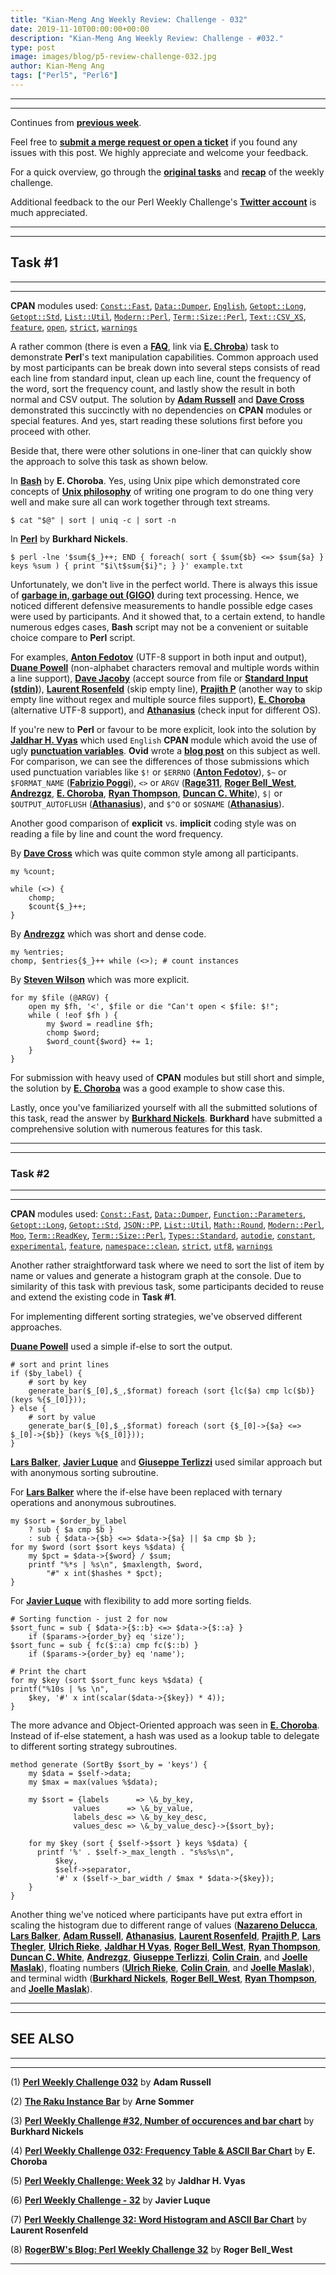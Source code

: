 ```yaml
---
title: "Kian-Meng Ang Weekly Review: Challenge - 032"
date: 2019-11-10T00:00:00+00:00
description: "Kian-Meng Ang Weekly Review: Challenge - #032."
type: post
image: images/blog/p5-review-challenge-032.jpg
author: Kian-Meng Ang
tags: ["Perl5", "Perl6"]
---
```

***
***
Continues from [**previous week**](/blog/review-challenge-031/).

Feel free to [**submit a merge request or open a ticket**](https://github.com/manwar/perlweeklychallenge) if you found any issues with this post. We highly appreciate and welcome your feedback.

For a quick overview, go through the [**original tasks**](/blog/perl-weekly-challenge-032/) and [**recap**](/blog/recap-challenge-032/) of the weekly challenge.

Additional feedback to the our Perl Weekly Challenge's [**Twitter account**](https://twitter.com/perlwchallenge?lang=en) is much appreciated.


***
***
## Task #1
***
***

**CPAN** modules used: [`Const::Fast`](https://metacpan.org/pod/Const::Fast), [`Data::Dumper`](https://metacpan.org/pod/Data::Dumper), [`English`](https://metacpan.org/pod/English), [`Getopt::Long`](https://metacpan.org/pod/Getopt::Long), [`Getopt::Std`](https://metacpan.org/pod/Getopt::Std), [`List::Util`](https://metacpan.org/pod/List::Util), [`Modern::Perl`](https://metacpan.org/pod/Modern::Perl), [`Term::Size::Perl`](https://metacpan.org/pod/Term::Size::Perl), [`Text::CSV_XS`](https://metacpan.org/pod/Text::CSV_XS), [`feature`](https://metacpan.org/pod/feature), [`open`](https://metacpan.org/pod/open), [`strict`](https://metacpan.org/pod/strict), [`warnings`](https://metacpan.org/pod/warnings)

A rather common (there is even a [**FAQ**](https://perldoc.pl/perlfaq6#How-can-I-print-out-a-word-frequency-or-line-frequency-summary), link via [**E. Chroba**](http://blogs.perl.org/users/e_choroba/2019/11/perl-weekly-challenge-032-frequency-table-ascii-bar-chart.html)) task to demonstrate **Perl**'s text manipulation capabilities. Common approach used by most participants can be break down into several steps consists of read each line from standard input, clean up each line, count the frequency of the word, sort the frequency count, and lastly show the result in both normal and CSV output. The solution by [**Adam Russell**](https://github.com/manwar/perlweeklychallenge-club/blob/master/challenge-032/adam-russell/perl5/ch-1.pl) and [**Dave Cross**](https://github.com/manwar/perlweeklychallenge-club/blob/master/challenge-032/dave-cross/perl5/ch-1.pl) demonstrated this succinctly with no dependencies on **CPAN** modules or special features. And yes, start reading these solutions first before you proceed with other.

Beside that, there were other solutions in one-liner that can quickly show the approach to solve this task as shown below.

In [**Bash**](http://blogs.perl.org/users/e_choroba/2019/11/perl-weekly-challenge-032-frequency-table-ascii-bar-chart.html) by **E. Choroba**. Yes, using Unix pipe which demonstrated core concepts of [**Unix philosophy**](https://en.wikipedia.org/wiki/Unix_philosophy) of writing one program to do one thing very well and make sure all can work together through text streams.

    $ cat "$@" | sort | uniq -c | sort -n

In [**Perl**](http://46.91.236.80:81/www/Perl/PWC/20191028_32/pwc32.html) by **Burkhard Nickels**.

    $ perl -lne '$sum{$_}++; END { foreach( sort { $sum{$b} <=> $sum{$a} } keys %sum ) { print "$i\t$sum{$i}"; } }' example.txt

Unfortunately, we don't live in the perfect world. There is always this issue of [**garbage in, garbage out (GIGO)**](https://en.wikipedia.org/wiki/Garbage_in,_garbage_out) during text processing. Hence, we noticed different defensive measurements to handle possible edge cases were used by participants. And it showed that, to a certain extend, to handle numerous edges cases, **Bash** script may not be a convenient or suitable choice compare to **Perl** script.

For examples, [**Anton Fedotov**](https://github.com/manwar/perlweeklychallenge-club/blob/master/challenge-032/anton-fedotov/perl5/ch-1.pl) (UTF-8 support in both input and output), [**Duane Powell**](https://github.com/manwar/perlweeklychallenge-club/blob/master/challenge-032/duane-powell/perl5/ch-1.pl) (non-alphabet characters removal and multiple words within a line support), [**Dave Jacoby**](https://github.com/manwar/perlweeklychallenge-club/blob/master/challenge-032/dave-jacoby/perl5/ch-1.pl) (accept source from file or [**Standard Input (stdin)**](https://en.wikipedia.org/wiki/Standard_streams#Standard_input_(stdin))), [**Laurent Rosenfeld**](https://github.com/manwar/perlweeklychallenge-club/blob/master/challenge-032/laurent-rosenfeld/perl5/ch-1.pl) (skip empty line), [**Prajith P**](https://github.com/manwar/perlweeklychallenge-club/blob/master/challenge-032/prajith-p/perl5/ch-1.pl) (another way to skip empty line without regex and multiple source files support), [**E. Choroba**](https://github.com/manwar/perlweeklychallenge-club/blob/master/challenge-032/e-choroba/perl5/ch-1.pl) (alternative UTF-8 support), and [**Athanasius**](https://github.com/manwar/perlweeklychallenge-club/blob/master/challenge-032/athanasius/perl5/ch-1.pl) (check input for different OS).

If you're new to **Perl** or favour to be more explicit, look into the solution by [**Jaldhar H. Vyas**](https://github.com/manwar/perlweeklychallenge-club/blob/master/challenge-032/jaldhar-h-vyas/perl5/ch-1.pl) which used `English` **CPAN** module which avoid the use of ugly [**punctuation variables**](https://perldoc.perl.org/perlvar.html). **Ovid** wrote a [**blog post**](http://blogs.perl.org/users/ovid/2016/05/why-i-try-to-avoid-perls-punctuation-variables.html) on this subject as well. For comparison, we can see the differences of those submissions which used punctuation variables like `$!` or `$ERRNO` ([**Anton Fedotov**](https://github.com/manwar/perlweeklychallenge-club/blob/master/challenge-032/anton-fedotov/perl5/ch-1.pl)), `$~` or `$FORMAT_NAME` ([**Fabrizio Poggi**](https://github.com/manwar/perlweeklychallenge-club/blob/master/challenge-032/fabrizio-poggi/perl5/ch-1.pl)), `<>` or `ARGV` ([**Rage311**](https://github.com/manwar/perlweeklychallenge-club/blob/master/challenge-032/rage311/perl5/ch-1.pl), [**Roger Bell_West**](https://github.com/manwar/perlweeklychallenge-club/blob/master/challenge-032/roger-bell-west/perl5/ch-1.pl), [**Andrezgz**](https://github.com/manwar/perlweeklychallenge-club/blob/master/challenge-032/andrezgz/perl5/ch-1.pl), [**E. Choroba**](https://github.com/manwar/perlweeklychallenge-club/blob/master/challenge-032/e-choroba/perl5/ch-1.pl), [**Ryan Thompson**](https://github.com/manwar/perlweeklychallenge-club/blob/master/challenge-032/ryan-thompson/perl5/ch-1.pl), [**Duncan C. White**](https://github.com/manwar/perlweeklychallenge-club/blob/master/challenge-032/duncan-c-white/perl5/ch-1.pl)), `$|` or `$OUTPUT_AUTOFLUSH` ([**Athanasius**](https://github.com/manwar/perlweeklychallenge-club/blob/master/challenge-032/athanasius/perl5/ch-1.pl)), and `$^O` or `$OSNAME` ([**Athanasius**](https://github.com/manwar/perlweeklychallenge-club/blob/master/challenge-032/athanasius/perl5/ch-1.pl)).

Another good comparison of **explicit** vs. **implicit** coding style was on reading a file by line and count the word frequency.

By [**Dave Cross**](https://github.com/manwar/perlweeklychallenge-club/blob/master/challenge-032/dave-cross/perl5/ch-1.pl) which was quite common style among all participants.

    my %count;

    while (<>) {
        chomp;
        $count{$_}++;
    }

By [**Andrezgz**](https://github.com/manwar/perlweeklychallenge-club/blob/master/challenge-032/andrezgz/perl5/ch-1.pl) which was short and dense code.

    my %entries;
    chomp, $entries{$_}++ while (<>); # count instances

By [**Steven Wilson**](https://github.com/manwar/perlweeklychallenge-club/blob/master/challenge-032/steven-wilson/perl5/ch-1.pl) which was more explicit.

    for my $file (@ARGV) {
        open my $fh, '<', $file or die "Can't open < $file: $!";
        while ( !eof $fh ) {
            my $word = readline $fh;
            chomp $word;
            $word_count{$word} += 1;
        }
    }

For submission with heavy used of **CPAN** modules but still short and simple, the solution by [**E. Choroba**](https://github.com/manwar/perlweeklychallenge-club/blob/master/challenge-032/e-choroba/perl5/ch-1.pl) was a good example to show case this.

Lastly, once you've familiarized yourself with all the submitted solutions of this task, read the answer by [**Burkhard Nickels**](https://github.com/manwar/perlweeklychallenge-club/blob/master/challenge-032/burkhard-nickels/perl5/ch-1.pl). **Burkhard** have submitted a comprehensive solution with numerous features for this task.

***
***
### Task #2
***
***

**CPAN** modules used: [`Const::Fast`](https://metacpan.org/pod/Const::Fast), [`Data::Dumper`](https://metacpan.org/pod/Data::Dumper), [`Function::Parameters`](https://metacpan.org/pod/Function::Parameters), [`Getopt::Long`](https://metacpan.org/pod/Getopt::Long), [`Getopt::Std`](https://metacpan.org/pod/Getopt::Std), [`JSON::PP`](https://metacpan.org/pod/JSON::PP), [`List::Util`](https://metacpan.org/pod/List::Util), [`Math::Round`](https://metacpan.org/pod/Math::Round), [`Modern::Perl`](https://metacpan.org/pod/Modern::Perl), [`Moo`](https://metacpan.org/pod/Moo), [`Term::ReadKey`](https://metacpan.org/pod/Term::ReadKey), [`Term::Size::Perl`](https://metacpan.org/pod/Term::Size::Perl), [`Types::Standard`](https://metacpan.org/pod/Types::Standard), [`autodie`](https://metacpan.org/pod/autodie), [`constant`](https://metacpan.org/pod/constant), [`experimental`](https://metacpan.org/pod/experimental), [`feature`](https://metacpan.org/pod/feature), [`namespace::clean`](https://metacpan.org/pod/namespace::clean), [`strict`](https://metacpan.org/pod/strict), [`utf8`](https://metacpan.org/pod/utf8), [`warnings`](https://metacpan.org/pod/warnings)

Another rather straightforward task where we need to sort the list of item by name or values and generate a histogram graph at the console. Due to similarity of this task with previous task, some participants decided to reuse and extend the existing code in **Task #1**.

For implementing different sorting strategies, we've observed different approaches.

[**Duane Powell**](https://github.com/manwar/perlweeklychallenge-club/blob/master/challenge-032/duane-powell/perl5/ch-2.pl) used a simple if-else to sort the output.

    # sort and print lines
    if ($by_label) {
        # sort by key
        generate_bar($_[0],$_,$format) foreach (sort {lc($a) cmp lc($b)}           (keys %{$_[0]}));
    } else {
        # sort by value
        generate_bar($_[0],$_,$format) foreach (sort {$_[0]->{$a} <=> $_[0]->{$b}} (keys %{$_[0]}));
    }

[**Lars Balker**](https://github.com/manwar/perlweeklychallenge-club/blob/master/challenge-032/lars-balker/perl5/ch-2.pl), [**Javier Luque**](https://github.com/manwar/perlweeklychallenge-club/blob/master/challenge-032/javier-luque/perl5/ch-2.pl) and [**Giuseppe Terlizzi**](https://github.com/manwar/perlweeklychallenge-club/blob/master/challenge-032/giuseppe-terlizzi/perl5/ch-2.pl) used similar approach but with anonymous sorting subroutine.

For [**Lars Balker**](https://github.com/manwar/perlweeklychallenge-club/blob/master/challenge-032/lars-balker/perl5/ch-2.pl) where the if-else have been replaced with ternary operations and anonymous subroutines.

    my $sort = $order_by_label
        ? sub { $a cmp $b }
        : sub { $data->{$b} <=> $data->{$a} || $a cmp $b };
    for my $word (sort $sort keys %$data) {
        my $pct = $data->{$word} / $sum;
        printf "%*s | %s\n", $maxlength, $word,
            "#" x int($hashes * $pct);
    }

For [**Javier Luque**](https://github.com/manwar/perlweeklychallenge-club/blob/master/challenge-032/javier-luque/perl5/ch-2.pl) with flexibility to add more sorting fields.

    # Sorting function - just 2 for now
    $sort_func = sub { $data->{$::b} <=> $data->{$::a} }
        if ($params->{order_by} eq 'size');
    $sort_func = sub { fc($::a) cmp fc($::b) }
        if ($params->{order_by} eq 'name');

    # Print the chart
    for my $key (sort $sort_func keys %$data) {
    printf("%10s | %s \n",
        $key, '#' x int(scalar($data->{$key}) * 4));
    }

The more advance and Object-Oriented approach was seen in [**E. Choroba**](https://github.com/manwar/perlweeklychallenge-club/blob/master/challenge-032/e-choroba/perl5/ch-2.pl). Instead of if-else statement, a hash was used as a lookup table to delegate to different sorting strategy subroutines.

    method generate (SortBy $sort_by = 'keys') {
        my $data = $self->data;
        my $max = max(values %$data);

        my $sort = {labels      => \&_by_key,
                  values      => \&_by_value,
                  labels_desc => \&_by_key_desc,
                  values_desc => \&_by_value_desc}->{$sort_by};

        for my $key (sort { $self->$sort } keys %$data) {
          printf '%' . $self->_max_length . "s%s%s\n",
              $key,
              $self->separator,
              '#' x ($self->_bar_width / $max * $data->{$key});
        }
    }

Another thing we've noticed where participants have put extra effort in scaling the histogram due to different range of values ([**Nazareno Delucca**](https://github.com/manwar/perlweeklychallenge-club/blob/master/challenge-032/ndelucca/perl5/ch-2.pl), [**Lars Balker**](https://github.com/manwar/perlweeklychallenge-club/blob/master/challenge-032/lars-balker/perl5/ch-2.pl), [**Adam Russell**](https://github.com/manwar/perlweeklychallenge-club/blob/master/challenge-032/adam-russell/perl5/ch-2.pl), [**Athanasius**](https://github.com/manwar/perlweeklychallenge-club/blob/master/challenge-032/athanasius/perl5/ch-2.pl), [**Laurent Rosenfeld**](https://github.com/manwar/perlweeklychallenge-club/blob/master/challenge-032/laurent-rosenfeld/perl5/ch-2.pl), [**Prajith P**](https://github.com/manwar/perlweeklychallenge-club/blob/master/challenge-032/prajith-p/perl5/ch-2.pl), [**Lars Thegler**](https://github.com/manwar/perlweeklychallenge-club/blob/master/challenge-032/lars-thegler/perl5/ch-2.pl), [**Ulrich Rieke**](https://github.com/manwar/perlweeklychallenge-club/blob/master/challenge-032/ulrich-rieke/perl5/ch-2.pl), [**Jaldhar H Vyas**](https://github.com/manwar/perlweeklychallenge-club/blob/master/challenge-032/jaldhar-h-vyas/perl5/ch-2.pl), [**Roger Bell_West**](https://github.com/manwar/perlweeklychallenge-club/blob/master/challenge-032/roger-bell-west/perl5/ch-2.pl), [**Ryan Thompson**](https://github.com/manwar/perlweeklychallenge-club/blob/master/challenge-032/ryan-thompson/perl5/ch-2.pl), [**Duncan C. White**](https://github.com/manwar/perlweeklychallenge-club/blob/master/challenge-032/duncan-c-white/perl5/ch-2.pl), [**Andrezgz**](https://github.com/manwar/perlweeklychallenge-club/blob/master/challenge-032/andrezgz/perl5/ch-2.pl), [**Giuseppe Terlizzi**](https://github.com/manwar/perlweeklychallenge-club/blob/master/challenge-032/giuseppe-terlizzi/perl5/ch-2.pl), [**Colin Crain**](https://github.com/manwar/perlweeklychallenge-club/blob/master/challenge-032/colin-crain/perl5/ch-2.pl), and [**Joelle Maslak**](https://github.com/manwar/perlweeklychallenge-club/blob/master/challenge-032/joelle-maslak/perl5/ch-2.pl)), floating numbers ([**Ulrich Rieke**](https://github.com/manwar/perlweeklychallenge-club/blob/master/challenge-032/ulrich-rieke/perl5/ch-2.pl), [**Colin Crain**](https://github.com/manwar/perlweeklychallenge-club/blob/master/challenge-032/colin-crain/perl5/ch-2.pl), and [**Joelle Maslak**](https://github.com/manwar/perlweeklychallenge-club/blob/master/challenge-032/joelle-maslak/perl5/ch-2.pl)), and terminal width ([**Burkhard Nickels**](https://github.com/manwar/perlweeklychallenge-club/blob/master/challenge-032/burkhard-nickels/perl5/ch-2.pl), [**Roger Bell_West**](https://github.com/manwar/perlweeklychallenge-club/blob/master/challenge-032/roger-bell-west/perl5/ch-2.pl), [**Ryan Thompson**](https://github.com/manwar/perlweeklychallenge-club/blob/master/challenge-032/ryan-thompson/perl5/ch-2.pl), and [**Joelle Maslak**](https://github.com/manwar/perlweeklychallenge-club/blob/master/challenge-032/joelle-maslak/perl5/ch-2.pl)).

***
***
## SEE ALSO
***
***

(1) [**Perl Weekly Challenge 032**](https://adamcrussell.livejournal.com/10802.html) by **Adam Russell**

(2) [**The Raku Instance Bar**](https://raku-musings.com/instance-bar.html) by **Arne Sommer**

(3) [**Perl Weekly Challenge #32, Number of occurences and bar chart**](http://46.91.236.80:81/www/Perl/PWC/20191028_32/pwc32.html) by **Burkhard Nickels**

(4) [**Perl Weekly Challenge 032: Frequency Table & ASCII Bar Chart**](http://blogs.perl.org/users/e_choroba/2019/11/perl-weekly-challenge-032-frequency-table-ascii-bar-chart.html) by **E. Choroba**

(5) [**Perl Weekly Challenge: Week 32**](https://www.braincells.com/perl/2019/11/perl_weekly_challenge_week_32.html) by **Jaldhar H. Vyas**

(6) [**Perl Weekly Challenge - 32**](https://perlchallenges.wordpress.com/2019/10/31/perl-weekly-challenge-032/) by **Javier Luque**

(7) [**Perl Weekly Challenge 32: Word Histogram and ASCII Bar Chart**](http://blogs.perl.org/users/laurent_r/2019/10/perl-weekly-challenge-30-word-histogram-and-ascii-bar-chart.html) by **Laurent Rosenfeld**

(8) [**RogerBW's Blog: Perl Weekly Challenge 32**](https://blog.firedrake.org/archive/2019/11/Perl_Weekly_Challenge_32.html) by **Roger Bell_West**

***

